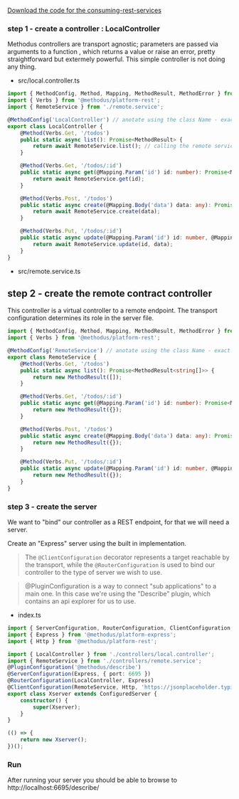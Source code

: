 [Download the code for the consuming-rest-services](./consuming-rest-services.zip 'Consuming Rest Services')

### step 1 - create a controller : LocalController

Methodus controllers are transport agnostic; parameters are passed via arguments to a function , which returns a value or raise an error, pretty straightforward but extermely powerful.
This simple controller is not doing any thing.

-   src/local.controller.ts

```typescript
import { MethodConfig, Method, Mapping, MethodResult, MethodError } from '@methodus/server';
import { Verbs } from '@methodus/platform-rest';
import { RemoteService } from './remote.service';

@MethodConfig('LocalController') // anotate using the class Name - exact!
export class LocalController {
    @Method(Verbs.Get, '/todos')
    public static async list(): Promise<MethodResult> {
        return await RemoteService.list(); // calling the remote service
    }

    @Method(Verbs.Get, '/todos/:id')
    public static async get(@Mapping.Param('id') id: number): Promise<MethodResult> {
        return await RemoteService.get(id);
    }

    @Method(Verbs.Post, '/todos')
    public static async create(@Mapping.Body('data') data: any): Promise<MethodResult> {
        return await RemoteService.create(data);
    }

    @Method(Verbs.Put, '/todos/:id')
    public static async update(@Mapping.Param('id') id: number, @Mapping.Body('data') data: any): Promise<MethodResult> {
        return await RemoteService.update(id, data);
    }
}
```

-   src/remote.service.ts

## step 2 - create the remote contract controller

This controller is a virtual controller to a remote endpoint. The transport configuration determines its role in the server file.

```typescript
import { MethodConfig, Method, Mapping, MethodResult, MethodError } from '@methodus/server';
import { Verbs } from '@methodus/platform-rest';

@MethodConfig('RemoteService') // anotate using the class Name - exact!
export class RemoteService {
    @Method(Verbs.Get, '/todos')
    public static async list(): Promise<MethodResult<string[]>> {
        return new MethodResult([]);
    }

    @Method(Verbs.Get, '/todos/:id')
    public static async get(@Mapping.Param('id') id: number): Promise<MethodResult<any>> {
        return new MethodResult({});
    }

    @Method(Verbs.Post, '/todos')
    public static async create(@Mapping.Body('data') data: any): Promise<MethodResult> {
        return new MethodResult({});
    }

    @Method(Verbs.Put, '/todos/:id')
    public static async update(@Mapping.Param('id') id: number, @Mapping.Body('data') data: any): Promise<MethodResult> {
        return new MethodResult({});
    }
}
```

### step 3 - create the server

We want to "bind" our controller as a REST endpoint, for that we will need a server.

Create an "Express" server using the built in implementation.

> The `@ClientConfiguration` decorator represents a target reachable by the transport,
> while the `@RouterConfiguration` is used to bind our controller to the type of server we wish to use.

> @PluginConfiguration is a way to connect "sub applications" to a main one. In this case we're using the "Describe" plugin, which contains an api explorer for us to use.

-   index.ts

```typescript
import { ServerConfiguration, RouterConfiguration, ClientConfiguration, ConfiguredServer, PluginConfiguration } from '@methodus/server';
import { Express } from '@methodus/platform-express';
import { Http } from '@methodus/platform-rest';

import { LocalController } from './controllers/local.controller';
import { RemoteService } from './controllers/remote.service';
@PluginConfiguration('@methodus/describe')
@ServerConfiguration(Express, { port: 6695 })
@RouterConfiguration(LocalController, Express)
@ClientConfiguration(RemoteService, Http, 'https://jsonplaceholder.typicode.com')
export class Xserver extends ConfiguredServer {
    constructor() {
        super(Xserver);
    }
}

(() => {
    return new Xserver();
})();
```

### Run

After running your server you should be able to browse to http://localhost:6695/describe/
